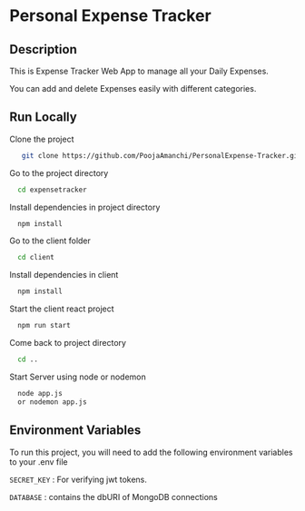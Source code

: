 
# Personal Expense Tracker


## Description

This is Expense Tracker Web App to manage all your Daily Expenses.

You can add and delete Expenses easily with different categories.

## Run Locally

Clone the project

```bash
   git clone https://github.com/PoojaAmanchi/PersonalExpense-Tracker.git
```

Go to the project directory

```bash
  cd expensetracker
```


Install dependencies in project directory

```bash
  npm install
```
Go to the client folder

```bash
  cd client
```
Install dependencies in client

```bash
  npm install
```

Start the client react project

```bash
  npm run start
```

Come back to project directory

```bash
  cd ..
```
Start Server using node or nodemon

```bash
  node app.js 
  or nodemon app.js
```



## Environment Variables

To run this project, you will need to add the following environment variables to your .env file

`SECRET_KEY` : For verifying jwt tokens.

`DATABASE` : contains the dbURI of MongoDB connections




